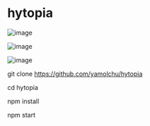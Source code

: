 # hytopia

![image](https://github.com/yamolchu/hytopia/assets/141289130/9fd0a03b-7f27-4934-aa70-e05f0817984c)

![image](https://github.com/yamolchu/hytopia/assets/141289130/23fe4672-1811-4377-b4f4-c76615e4b5b1)

![image](https://github.com/yamolchu/hytopia/assets/141289130/c8573838-cc75-417a-bc83-4e86e1a6511e)

git clone https://github.com/yamolchu/hytopia

cd hytopia

npm install

npm start
